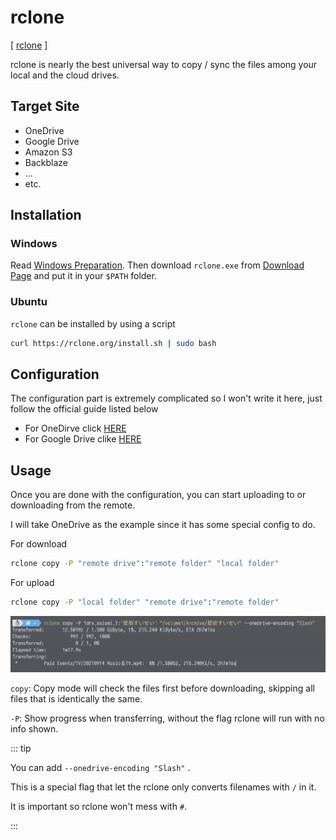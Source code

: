 # rclone

[ [rclone](https://rclone.org/) ]

rclone is nearly the best universal way to copy / sync the files among your local and the cloud drives.

## Target Site

- OneDrive
- Google Drive
- Amazon S3
- Backblaze
- ...
- etc.

## Installation

### Windows

Read [Windows Preparation](/docs/preparation/windows.md). Then download `rclone.exe` from [Download Page](https://rclone.org/downloads/) and put it in your `$PATH` folder.

### Ubuntu

`rclone` can be installed by using a script

```bash
curl https://rclone.org/install.sh | sudo bash
```

## Configuration

The configuration part is extremely complicated so I won't write it here, just follow the official guide listed below

- For OneDirve click [HERE](https://rclone.org/onedrive/)
- For Google Drive clike [HERE](https://rclone.org/drive/)

## Usage

Once you are done with the configuration, you can start uploading to or downloading from the remote.

I will take OneDrive as the example since it has some special config to do.

For download

```bash
rclone copy -P "remote drive":"remote folder" "local folder"
```

For upload

```bash
rclone copy -P "local folder" "remote drive":"remote folder"
```

![Result](./rclone-0001.jpg)

`copy`: Copy mode will check the files first before downloading, skipping all files that is identically the same.

`-P`: Show progress when transferring, without the flag rclone will run with no info shown.

::: tip

You can add `--onedrive-encoding "Slash"` .

This is a special flag that let the rclone only converts filenames with `/` in it.

It is important so rclone won't mess with `#`.

:::

